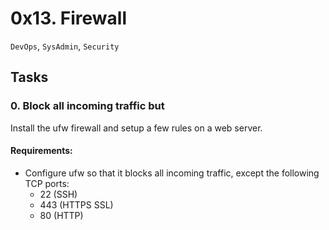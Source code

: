 # 0x13. Firewall

`DevOps`, `SysAdmin`, `Security`

## Tasks

### 0. Block all incoming traffic but

Install the ufw firewall and setup a few rules on a web server.

#### Requirements:
* Configure ufw so that it blocks all incoming traffic, except the following TCP ports:
	* 22 (SSH)
	* 443 (HTTPS SSL)
	* 80 (HTTP)

